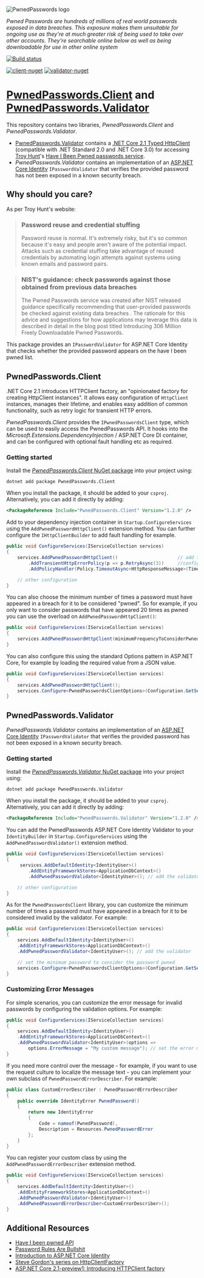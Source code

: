 ![PwnedPasswords logo](https://raw.githubusercontent.com/andrewlock/PwnedPasswords/master/logo.png)

*Pwned Passwords are hundreds of millions of real world passwords exposed in data breaches. This exposure makes them unsuitable for ongoing use as they're at much greater risk of being used to take over other accounts. They're searchable online below as well as being downloadable for use in other online system*

[![Build status](https://ci.appveyor.com/api/projects/status/xramjpbrgj36fwmr?svg=true)](https://ci.appveyor.com/project/andrewlock/PwnedPasswords)

[![client-nuget][client-nuget-badge]][client-nuget] [![validator-nuget][validator-nuget-badge]][validator-nuget]

[client-nuget]: https://www.nuget.org/packages/PwnedPasswords.Client/
[client-nuget-badge]: https://img.shields.io/nuget/v/PwnedPasswords.Client.svg?style=flat-square&label=PwnedPasswords.Client

[validator-nuget]: https://www.nuget.org/packages/PwnedPasswords.Validator/
[validator-nuget-badge]: https://img.shields.io/nuget/v/PwnedPasswords.Validator.svg?style=flat-square&label=PwnedPasswords.Validator


# [PwnedPasswords.Client](#PwnedPasswords-Client) and [PwnedPasswords.Validator](#PwnedPasswords-Validator)

This repository contains two libraries, _PwnedPasswords.Client_ and _PwnedPasswords.Validator_. 

* [PwnedPasswords.Validator](#PwnedPasswords-Validator) contains a [.NET Core 2.1 Typed HttpClient](https://blogs.msdn.microsoft.com/webdev/2018/02/28/asp-net-core-2-1-preview1-introducing-httpclient-factory/) (compatible with .NET Standard 2.0 and .NET Core 3.0) for accessing [Troy Hunt](https://twitter.com/troyhunt)'s [Have I Been Pwned passwords service](https://haveibeenpwned.com/Passwords).
* _PwnedPasswords.Validator_ contains an implementation of an [ASP.NET Core Identity](https://docs.microsoft.com/en-us/aspnet/core/security/authentication/identity) `IPasswordValidator` that verifies the provided password has not been exposed in a known security breach.

## Why should you care?

As per Troy Hunt's website:

>### Password reuse and credential stuffing
>Password reuse is normal. It's extremely risky, but it's so common because it's easy and people aren't aware of the potential impact. Attacks such as credential stuffing take advantage of reused credentials by automating login attempts against systems using known emails and password pairs.

> ### NIST's guidance: check passwords against those obtained from previous data breaches
> The Pwned Passwords service was created after NIST released guidance specifically recommending that user-provided passwords be checked against existing data breaches . The rationale for this advice and suggestions for how applications may leverage this data is described in detail in the blog post titled Introducing 306 Million Freely Downloadable Pwned Passwords.

This package provides an `IPasswordValidator` for ASP.NET Core Identity that checks whether the provided password appears on the have I been pwned list. 



## PwnedPasswords.Client

.NET Core 2.1 introduces HTTPClient factory, an "opinionated factory for creating HttpClient instances". It allows easy configuration of `HttpClient` instances, manages their lifetime, and enables easy addition of common functionality, such as retry logic for transient HTTP errors.

_PwnedPasswords.Client_ provides the `IPwnedPasswordsClient` type, which can be used to easily access the PwnedPasswords API. It hooks into the _Microsoft.Extensions.DependencyInjection_ / ASP.NET Core DI container, and can be configured with optional fault handling etc as required.

### Getting started

Install the [_PwnedPasswords.Client_ NuGet package](https://www.nuget.org/packages/_PwnedPasswords.Client) into your project using:

```
dotnet add package PwnedPasswords.Client
```

When you install the package, it should be added to your `csproj`. Alternatively, you can add it directly by adding:

```xml
<PackageReference Include="PwnedPasswords.Client" Version="1.2.0" />
```


Add to your dependency injection container in `Startup.ConfigureServices` using the `AddPwnedPasswordHttpClient()` extension method. You can further configure the `IHttpClientBuilder` to add fault handling for example.

```csharp
public void ConfigureServices(IServiceCollection services)
{
    services.AddPwnedPasswordHttpClient()                      // add the client to the container
        .AddTransientHttpErrorPolicy(p => p.RetryAsync(3))     //configure the HttpClient used by the IPwnedPasswordsClient
        .AddPolicyHandler(Policy.TimeoutAsync<HttpResponseMessage>(TimeSpan.FromSeconds(2)));

    // other configuration
}
```

You can also choose the minimum number of times a password must have appeared in a breach for it to be considered "pwned". So for example, if you only want to consider passwords that have appeared 20 times as pwned you can use the overload on `AddPwnedPasswordHttpClient()`:


```csharp
public void ConfigureServices(IServiceCollection services)
{
    services.AddPwnedPasswordHttpClient(minimumFrequencyToConsiderPwned: 20);
}
```

You can also configure this using the standard Options pattern in ASP.NET Core, for example by loading the required value from a JSON value.

```csharp
public void ConfigureServices(IServiceCollection services)
{
    services.AddPwnedPasswordHttpClient();
    services.Configure<PwnedPasswordsClientOptions>(Configuration.GetSection("PwnedPasswords"));
}
```

## PwnedPasswords.Validator

_PwnedPasswords.Validator_ contains an implementation of an [ASP.NET Core Identity](https://docs.microsoft.com/en-us/aspnet/core/security/authentication/identity) `IPasswordValidator` that verifies the provided password has not been exposed in a known security breach.


### Getting started

Install the [_PwnedPasswords.Validator_ NuGet package](https://www.nuget.org/packages/_PwnedPasswords.Validator_) into your project using:

```
dotnet add package PwnedPasswords.Validator
```

When you install the package, it should be added to your `csproj`. Alternatively, you can add it directly by adding:

```xml
<PackageReference Include="PwnedPasswords.Validator" Version="1.2.0" />
```

You can add the PwnedPasswords ASP.NET Core Identity Validator to your `IdentityBuilder` in `Startup.ConfigureServices` using the `AddPwnedPasswordValidator()` extension method. 

```csharp
public void ConfigureServices(IServiceCollection services)
{
     services.AddDefaultIdentity<IdentityUser>()
        .AddEntityFrameworkStores<ApplicationDbContext>()
        .AddPwnedPasswordValidator<IdentityUser>(); // add the validator

    // other configuration
}
```

As for the `PwnedPasswordsClient` library, you can customize the minimum number of times a password must have appeared in a breach for it to be considered invalid by the validator. For example:

```csharp
public void ConfigureServices(IServiceCollection services)
{
    services.AddDefaultIdentity<IdentityUser>()
    .AddEntityFrameworkStores<ApplicationDbContext>()
    .AddPwnedPasswordValidator<IdentityUser>(); // add the validator

    // set the minimum password to consider the password pwned
    services.Configure<PwnedPasswordsClientOptions>(Configuration.GetSection("PwnedPasswords"));
}
```

### Customizing Error Messages

For simple scenarios, you can customize the error message for invalid passwords by configuring the validation options. For example:

```csharp
public void ConfigureServices(IServiceCollection services)
{
    services.AddDefaultIdentity<IdentityUser>()
    .AddEntityFrameworkStores<ApplicationDbContext>()
    .AddPwnedPasswordValidator<IdentityUser>(options => 
        options.ErrorMessage = "My custom message"); // set the error message
}
```

If you need more control over the message - for example, if you want to use the request culture to localize the message text - you can implement your own subclass of `PwnedPasswordErrorDescriber`. For example:

```csharp
public class CustomErrorDescriber : PwnedPasswordErrorDescriber
{
    public override IdentityError PwnedPassword()
    {
        return new IdentityError
        {
            Code = nameof(PwnedPassword),
            Description = Resources.PwnedPasswordError
        };
    }
}

```

You can register your custom class by using the `AddPwnedPasswordErrorDescriber` extension method.


```csharp
public void ConfigureServices(IServiceCollection services)
{
    services.AddDefaultIdentity<IdentityUser>()
    .AddEntityFrameworkStores<ApplicationDbContext>()
    .AddPwnedPasswordValidator<IdentityUser>()
    .AddPwnedPasswordErrorDescriber<CustomErrorDescriber>();
}
```


## Additional Resources
* [Have I been pwned API](https://haveibeenpwned.com/Passwords)
* [Password Rules Are Bullshit](https://blog.codinghorror.com/password-rules-are-bullshit/)
* [Introduction to ASP.NET Core Identity](https://docs.microsoft.com/en-us/aspnet/core/security/authentication/identity)
* [Steve Gordon's series on HttpClientFactory](https://www.stevejgordon.co.uk/introduction-to-httpclientfactory-aspnetcore)
* [ASP.NET Core 2.1-preview1: Introducing HTTPClient factory](https://blogs.msdn.microsoft.com/webdev/2018/02/28/asp-net-core-2-1-preview1-introducing-httpclient-factory/)